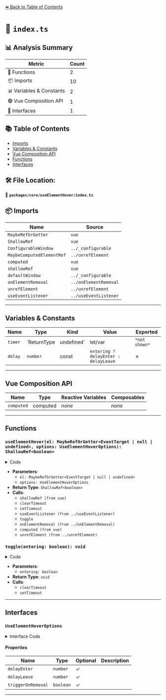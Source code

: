 [⬅️ Back to Table of Contents](../../../index.md)

# 📄 `index.ts`

## 📊 Analysis Summary

| Metric | Count |
|--------|-------|
| 🔧 Functions | 2 |
| 📦 Imports | 10 |
| 📊 Variables & Constants | 2 |
| 🟢 Vue Composition API | 1 |
| 📐 Interfaces | 1 |

## 📚 Table of Contents

- [Imports](#imports)
- [Variables & Constants](#variables-constants)
- [Vue Composition API](#vue-composition-api)
- [Functions](#functions)
- [Interfaces](#interfaces)

## 🛠️ File Location:
📂 **`packages/core/useElementHover/index.ts`**

## 📦 Imports

| Name | Source |
|------|--------|
| `MaybeRefOrGetter` | `vue` |
| `ShallowRef` | `vue` |
| `ConfigurableWindow` | `../_configurable` |
| `MaybeComputedElementRef` | `../unrefElement` |
| `computed` | `vue` |
| `shallowRef` | `vue` |
| `defaultWindow` | `../_configurable` |
| `onElementRemoval` | `../onElementRemoval` |
| `unrefElement` | `../unrefElement` |
| `useEventListener` | `../useEventListener` |


---

## Variables & Constants

| Name | Type | Kind | Value | Exported |
|------|------|------|-------|----------|
| `timer` | `ReturnType<typeof setTimeout> | undefined` | let/var | `*not shown*` | ✗ |
| `delay` | `number` | const | `entering ? delayEnter : delayLeave` | ✗ |


---

## Vue Composition API

| Name | Type | Reactive Variables | Composables |
|------|------|-------------------|-------------|
| `computed` | computed | *none* | *none* |


---

## Functions

### `useElementHover(el: MaybeRefOrGetter<EventTarget | null | undefined>, options: UseElementHoverOptions): ShallowRef<boolean>`

<details><summary>Code</summary>

```ts
export function useElementHover(el: MaybeRefOrGetter<EventTarget | null | undefined>, options: UseElementHoverOptions = {}): ShallowRef<boolean> {
  const {
    delayEnter = 0,
    delayLeave = 0,
    triggerOnRemoval = false,
    window = defaultWindow,
  } = options

  const isHovered = shallowRef(false)
  let timer: ReturnType<typeof setTimeout> | undefined

  const toggle = (entering: boolean) => {
    const delay = entering ? delayEnter : delayLeave
    if (timer) {
      clearTimeout(timer)
      timer = undefined
    }

    if (delay)
      timer = setTimeout(() => isHovered.value = entering, delay)
    else
      isHovered.value = entering
  }

  if (!window)
    return isHovered

  useEventListener(el, 'mouseenter', () => toggle(true), { passive: true })
  useEventListener(el, 'mouseleave', () => toggle(false), { passive: true })

  if (triggerOnRemoval) {
    onElementRemoval(
      computed(() => unrefElement(el as MaybeComputedElementRef)),
      () => toggle(false),
    )
  }

  return isHovered
}
```
</details>

- **Parameters**:
  - `el: MaybeRefOrGetter<EventTarget | null | undefined>`
  - `options: UseElementHoverOptions`
- **Return Type**: `ShallowRef<boolean>`
- **Calls**:
  - `shallowRef (from vue)`
  - `clearTimeout`
  - `setTimeout`
  - `useEventListener (from ../useEventListener)`
  - `toggle`
  - `onElementRemoval (from ../onElementRemoval)`
  - `computed (from vue)`
  - `unrefElement (from ../unrefElement)`
### `toggle(entering: boolean): void`

<details><summary>Code</summary>

```ts
(entering: boolean) => {
    const delay = entering ? delayEnter : delayLeave
    if (timer) {
      clearTimeout(timer)
      timer = undefined
    }

    if (delay)
      timer = setTimeout(() => isHovered.value = entering, delay)
    else
      isHovered.value = entering
  }
```
</details>

- **Parameters**:
  - `entering: boolean`
- **Return Type**: `void`
- **Calls**:
  - `clearTimeout`
  - `setTimeout`

---

## Interfaces

### `UseElementHoverOptions`

<details><summary>Interface Code</summary>

```ts
export interface UseElementHoverOptions extends ConfigurableWindow {
  delayEnter?: number
  delayLeave?: number
  triggerOnRemoval?: boolean
}
```
</details>

#### Properties

| Name | Type | Optional | Description |
|------|------|----------|-------------|
| `delayEnter` | `number` | ✓ |  |
| `delayLeave` | `number` | ✓ |  |
| `triggerOnRemoval` | `boolean` | ✓ |  |


---
